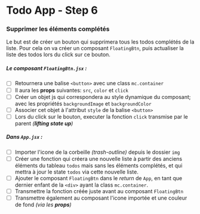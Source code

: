 # Todo App - Step 6

### Supprimer les éléments complétés

Le but est de créer un bouton qui supprimera tous les todos complétés de la liste.
Pour cela on va créer un composant `FloatingBtn`, puis actualiser la liste des todos lors du click sur ce bouton.

##### _Le composant `FloatingBtn.jsx` :_

- [ ] Retournera une balise `<button>` avec une class `mc.container`
- [ ] Il aura les **props** suivantes: `src`, `color` et `click`
- [ ] Créer un objet js qui correspondera au style dynamique du composant; avec les propriétés `backgroundImage` et `backgroundColor`
- [ ] Associer cet objet à l'attribut `style` de la balise `<button>`
- [ ] Lors du click sur le bouton, executer la fonction `click` transmise par le parent _(**lifting state up**)_

##### _Dans `App.jsx` :_

- [ ] Importer l'icone de la corbeille _(trash-outline)_ depuis le dossier `img`
- [ ] Créer une fonction qui créera une nouvelle liste à partir des anciens éléments du tableau `todos` mais sans les éléments complétés, et qui mettra à jour le state `todos` via cette nouvelle liste.
- [ ] Ajouter le composant `FloatingBtn` dans le _return_ de `App`, en tant que dernier enfant de la `<div>` ayant la class `mc.container`.
- [ ] Transmettre la fonction créée juste avant au composant `FloatingBtn`
- [ ] Transmettre également au composant l'icone importée et une couleur de fond _(via les **props**)_
